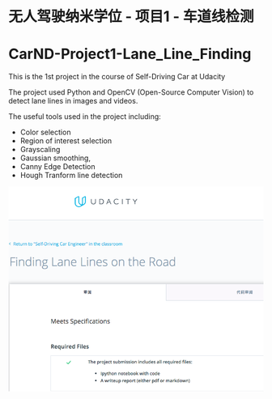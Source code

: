 # 无人驾驶纳米学位 - 项目1 - 车道线检测
# CarND-Project1-Lane_Line_Finding

[//]: # (Image References)

[image]: Pass-certificate.png 

This is the 1st project in the course of Self-Driving Car at Udacity

The project used Python and OpenCV (Open-Source Computer Vision) to detect lane lines in images and videos. 

The useful tools used in the project including:
 - Color selection 
 - Region of interest selection
 - Grayscaling
 - Gaussian smoothing, 
 - Canny Edge Detection 
 - Hough Tranform line detection
 
 ![alt text][image]
